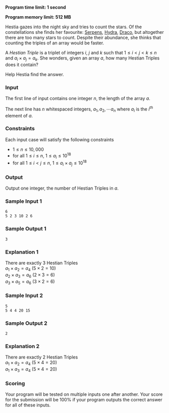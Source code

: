 **Program time limit: 1 second**

**Program memory limit: 512 MB**

Hestia gazes into the night sky and tries to count the stars. Of the constellations she finds 
her favourite: 
<a href="https://en.wikipedia.org/wiki/Serpens" target="_blank">Serpens</a>, 
<a href="https://en.wikipedia.org/wiki/Hydra_(constellation)" target="_blank">Hydra</a>, 
<a href="https://en.wikipedia.org/wiki/Draco_(constellation)" target="_blank">Draco</a>, 
but altogether there are too many stars to count. Despite their abundance, she thinks that counting 
the triples of an array would be faster. 

A *Hestian Triple* is a triplet of integers $i$, $j$ and $k$ such that $1 \le i \lt j \lt k \le n$ and $a_i \times a_j = a_k$. She wonders, given an array $a$, how many Hestian Triples does it contain?

Help Hestia find the answer.

### Input

The first line of input contains one integer $n$, the length of the array $a$.

The next line has $n$ whitespaced integers, $a_1, a_2, \cdots a_n$ where $a_i$ is the $i^{th}$ element of $a$.

### Constraints

Each input case will satisfy the following constraints

- $1 \le n \le 10,000$
- for all $1 \le i \le n$, $1 \le a_i \le 10^{18}$
- for all $1 \le i \lt j \le n$, $1 \le a_i \times a_j \le 10^{18}$

### Output
Output one integer, the number of Hestian Triples in $a$.

### Sample Input 1

```
6
5 2 3 10 2 6
```

### Sample Output 1

```
3
```

### Explanation 1

There are exactly 3 Hestian Triples  
$a_1 \times a_2 = a_4$ ($5 \times 2 = 10$)  
$a_2 \times a_3 = a_6$ ($2 \times 3 = 6$)  
$a_3 \times a_5 = a_6$ ($3 \times 2 = 6$)  

### Sample Input 2 

```
5
5 4 4 20 15
```

### Sample Output 2
```
2
```

### Explanation 2

There are exactly 2 Hestian Triples  
$a_1 \times a_2 = a_4$ ($5 \times 4 = 20$)  
$a_1 \times a_3 = a_4$ ($5 \times 4 = 20$)  

### Scoring
Your program will be tested on multiple inputs one after another. Your score for the submission will be 100% if your program outputs the correct answer for all of these inputs.
